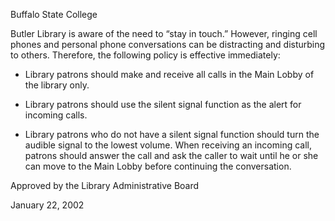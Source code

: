 Buffalo State College

Butler Library is aware of the need to “stay in touch.” However, ringing cell phones and personal phone conversations can be distracting and disturbing to others. Therefore, the following policy is effective immediately:

-   Library patrons should make and receive all calls in the Main Lobby of the library only.

-   Library patrons should use the silent signal function as the alert for incoming calls.

-   Library patrons who do not have a silent signal function should turn the audible signal to the lowest volume. When receiving an incoming call, patrons should answer the call and ask the caller to wait until he or she can move to the Main Lobby before continuing the conversation.

Approved by the Library Administrative Board

January 22, 2002
